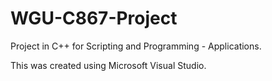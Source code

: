 # WGU-C867-Project
 Project in C++ for Scripting and Programming - Applications.
 
 This was created using Microsoft Visual Studio.
